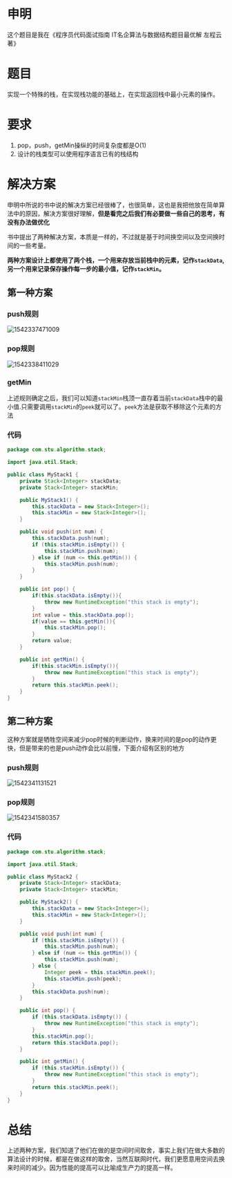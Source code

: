 # 申明

这个题目是我在《程序员代码面试指南 IT名企算法与数据结构题目最优解 左程云著》

# 题目

实现一个特殊的栈，在实现栈功能的基础上，在实现返回栈中最小元素的操作。

# 要求

1.  pop，push，getMin操纵的时间复杂度都是O(1)
2. 设计的栈类型可以使用程序语言已有的栈结构

# 解决方案

申明中所说的书中说的解决方案已经很棒了，也很简单，这也是我把他放在简单算法中的原因，解决方案很好理解，**但是看完之后我们有必要做一些自己的思考，有没有办法做优化**

书中提出了两种解决方案，本质是一样的，不过就是基于时间换空间以及空间换时间的一些考量。

**两种方案设计上都使用了两个栈，一个用来存放当前栈中的元素，记作`stackData`,另一个用来记录保存操作每一步的最小值，记作`stackMin`。**

## 第一种方案

### push规则

![1542337471009](assets\1542337471009.png)

### pop规则

![1542338411029](assets\1542338411029.png)

### getMin

上述规则确定之后，我们可以知道`stackMin`栈顶一直存着当前`stackData`栈中的最小值.只需要调用`stackMin`的`peek`就可以了。`peek`方法是获取不移除这个元素的方法

### 代码

```java
package com.stu.algorithm.stack;

import java.util.Stack;

public class MyStack1 {
    private Stack<Integer> stackData;
    private Stack<Integer> stackMin;

    public MyStack1() {
        this.stackData = new Stack<Integer>();
        this.stackMin = new Stack<Integer>();
    }

    public void push(int num) {
        this.stackData.push(num);
        if (this.stackMin.isEmpty()) {
            this.stackMin.push(num);
        } else if (num <= this.getMin()) {
            this.stackMin.push(num);
        }
    }

    public int pop() {
        if(this.stackData.isEmpty()){
            throw new RuntimeException("this stack is empty");
        }
        int value = this.stackData.pop();
        if(value == this.getMin()){
            this.stackMin.pop();
        }
        return value;
    }

    public int getMin() {
        if(this.stackMin.isEmpty()){
            throw new RuntimeException("this stack is empty");
        }
        return this.stackMin.peek();
    }
}
```

## 第二种方案

这种方案就是牺牲空间来减少pop时候的判断动作，换来时间的是pop的动作更快，但是带来的也是push动作会比以前慢，下面介绍有区别的地方

### push规则

![1542341131521](assets\1542341131521.png)

### pop规则

![1542341580357](assets\1542341580357.png)

### 代码

```java
package com.stu.algorithm.stack;

import java.util.Stack;

public class MyStack2 {
    private Stack<Integer> stackData;
    private Stack<Integer> stackMin;

    public MyStack2() {
        this.stackData = new Stack<Integer>();
        this.stackMin = new Stack<Integer>();
    }

    public void push(int num) {
        if (this.stackMin.isEmpty()) {
            this.stackMin.push(num);
        } else if (num <= this.getMin()) {
            this.stackMin.push(num);
        } else {
            Integer peek = this.stackMin.peek();
            this.stackMin.push(peek);
        }
        this.stackData.push(num);
    }

    public int pop() {
        if (this.stackData.isEmpty()) {
            throw new RuntimeException("this stack is empty");
        }
        this.stackMin.pop();
        return this.stackData.pop();
    }

    public int getMin() {
        if (this.stackMin.isEmpty()) {
            throw new RuntimeException("this stack is empty");
        }
        return this.stackMin.peek();
    }
}

```

# 总结

上述两种方案，我们知道了他们在做的是空间时间取舍，事实上我们在做大多数的算法设计的时候，都是在做这样的取舍，当然互联网时代，我们更愿意用空间去换来时间的减少。因为性能的提高可以比喻成生产力的提高一样。



